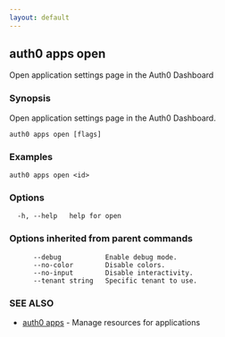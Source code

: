 ```yaml
---
layout: default
---
```

## auth0 apps open

Open application settings page in the Auth0 Dashboard

### Synopsis

Open application settings page in the Auth0 Dashboard.

```
auth0 apps open [flags]
```

### Examples

```
auth0 apps open <id>
```

### Options

```
  -h, --help   help for open
```

### Options inherited from parent commands

```
      --debug           Enable debug mode.
      --no-color        Disable colors.
      --no-input        Disable interactivity.
      --tenant string   Specific tenant to use.
```

### SEE ALSO

* [auth0 apps](auth0_apps.md)	 - Manage resources for applications

